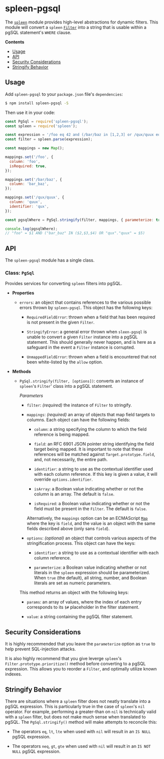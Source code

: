 # spleen-pgsql

The [`spleen`](https://www.npmjs.com/package/spleen) module provides high-level abstractions for dynamic filters.  This module will convert a `spleen` [`Filter`](https://www.npmjs.com/package/spleen#class-filter) into a string that is usable within a pgSQL statement's `WHERE` clause.

__Contents__
* [Usage](#usage)
* [API](#api)
* [Security Considerations](#security-considerations)
* [Stringify Behavior](#stringify-behavior)

## Usage

Add `spleen-pgsql` to your `package.json` file's `dependencies`:

```sh
$ npm install spleen-pgsql -S
```

Then use it in your code:

```js
const PgSql = require('spleen-pgsql');
const spleen = require('spleen');

const expression = '/foo eq 42 and (/bar/baz in [1,2,3] or /qux/quux eq 12)';
const filter = spleen.parse(expression);

const mappings = new Map();

mappings.set('/foo', {
  column: 'foo',
  isRequired: true,
});

mappings.set('/bar/baz', {
  column: 'bar_baz',
});

mappings.set('/qux/quux', {
  column: 'quux',
  identifier: 'qux',
});

const pgsqlWhere = PgSql.stringify(filter, mappings, { parameterize: true });

console.log(pgsqlWhere);
// "foo" = $1 AND ("bar_baz" IN ($2,$3,$4) OR "qux"."quux" = $5)
```

## API

The `spleen-pgsql` module has a single class.

### Class: `PgSql`

Provides services for converting `spleen` filters into pgSQL.

  * __Properties__

    + `errors`: an object that contains references to the various possible errors thrown by `spleen-pgsql`.  This object has the following keys:

      - `RequiredFieldError`: thrown when a field that has been required is not present in the given `Filter`.

      - `StringifyError`: a general error thrown when `sleen-pgsql` is unable to convert a given `Filter` instance into a pgSQL statement.  This should generally never happen, and is here as a safeguard in the event a `Filter` instance is corrupted.

      - `UnmappedFieldError`: thrown when a field is encountered that not been white-listed by the `allow` option.

  * __Methods__

    + `PgSql.stringify(filter, [options])`: converts an instance of `spleen`'s `Filter`' class into a pgSQL statement.

      _Parameters_

      - `filter`: _(required)_ the instance of `Filter` to stringify.

      - `mappings`: _(required)_ an array of objects that map field targets to columns.  Each object can have the following fields:

        - `column`: a string specifying the column to which the field reference is being mapped.

        - `field`: an RFC 6901 JSON pointer string identifying the field target being mapped.  It is important to note that these references will be matched against `Target.prototype.field`, and, not necessarily, the entire path.

        - `identifier`: a string to use as the contextual identifier used with each column reference.  If this key is given a value, it will override `options.identifier`.
        
        - `isArray`: a Boolean value indicating whether or not the column is an array.  The default is `false`.

        - `isRequired`: a Boolean value indicating whether or not the field must be present in the `Filter`.  The default is `false`.

        Alternatively, the `mappings` option can be an ECMAScript [`Map`](https://developer.mozilla.org/en-US/docs/Web/JavaScript/Reference/Global_Objects/Map) where the key is `field`, and the value is an object with the same fields described above (only sans `field`).

      - `options`: _(optional)_ an object that controls various aspects of the stringification process.  This object can have the keys:

        - `identifier`: a string to use as a contextual identifier with each column reference.

        - `parameterize`: a Boolean value indicating whether or not literals in the `spleen` expression should be parameterized.  When `true` (the default), all string, number, and Boolean literals are set as numeric parameters.

      This method returns an object with the following keys:

      - `params`: an array of values, where the index of each entry corresponds to its `$#` placeholder in the filter statement.

      - `value`: a string containing the pgSQL filter statement.

## Security Considerations

It is highly recommended that you leave the `parameterize` option as `true` to help prevent SQL-injection attacks.

It is also highly recommend that you give leverge `spleen`'s `Filter.prototype.prioritize()` method before converting to a pgSQL expression.  This allows you to reorder a `Filter`, and optimally utilize known indexes.

## Stringify Behavior

There are situations where a `spleen` filter does not neatly translate into a pgSQL expression.  This is particularly true in the case of `spleen`'s `nil` operator.  For example, performing a greater-than on `nil` is technically valid with a `spleen` filter, but does not make much sense when translated to pgSQL.  The `PgSql.stringify()` method will make attempts to reconcile this:

* The operators `eq`, `lt`, `lte` when used with `nil` will result in an `IS NULL` pgSQL expression.

* The operators `neq`, `gt`, `gte` when used with `nil` will result in an `IS NOT NULL` pgSQL expression.
